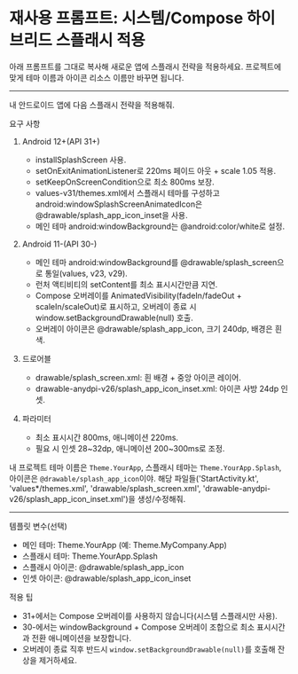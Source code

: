 # 재사용 프롬프트: 시스템/Compose 하이브리드 스플래시 적용

아래 프롬프트를 그대로 복사해 새로운 앱에 스플래시 전략을 적용하세요. 프로젝트에 맞게 테마 이름과 아이콘 리소스 이름만 바꾸면 됩니다.

---

내 안드로이드 앱에 다음 스플래시 전략을 적용해줘.

요구 사항
1) Android 12+(API 31+)
   - installSplashScreen 사용.
   - setOnExitAnimationListener로 220ms 페이드 아웃 + scale 1.05 적용.
   - setKeepOnScreenCondition으로 최소 800ms 보장.
   - values-v31/themes.xml에서 스플래시 테마를 구성하고
     android:windowSplashScreenAnimatedIcon은 @drawable/splash_app_icon_inset을 사용.
   - 메인 테마 android:windowBackground는 @android:color/white로 설정.

2) Android 11-(API 30-)
   - 메인 테마 android:windowBackground를 @drawable/splash_screen으로 통일(values, v23, v29).
   - 런처 액티비티의 setContent를 최소 표시시간만큼 지연.
   - Compose 오버레이를 AnimatedVisibility(fadeIn/fadeOut + scaleIn/scaleOut)로 표시하고,
     오버레이 종료 시 window.setBackgroundDrawable(null) 호출.
   - 오버레이 아이콘은 @drawable/splash_app_icon, 크기 240dp, 배경은 흰색.

3) 드로어블
   - drawable/splash_screen.xml: 흰 배경 + 중앙 아이콘 레이어.
   - drawable-anydpi-v26/splash_app_icon_inset.xml: 아이콘 사방 24dp 인셋.

4) 파라미터
   - 최소 표시시간 800ms, 애니메이션 220ms.
   - 필요 시 인셋 28~32dp, 애니메이션 200~300ms로 조정.

내 프로젝트 테마 이름은 `Theme.YourApp`, 스플래시 테마는 `Theme.YourApp.Splash`, 아이콘은 `@drawable/splash_app_icon`이야.
해당 파일들('StartActivity.kt', 'values*/themes.xml', 'drawable/splash_screen.xml', 'drawable-anydpi-v26/splash_app_icon_inset.xml')을 생성/수정해줘.

---

템플릿 변수(선택)
- 메인 테마: Theme.YourApp (예: Theme.MyCompany.App)
- 스플래시 테마: Theme.YourApp.Splash
- 스플래시 아이콘: @drawable/splash_app_icon
- 인셋 아이콘: @drawable/splash_app_icon_inset

적용 팁
- 31+에서는 Compose 오버레이를 사용하지 않습니다(시스템 스플래시만 사용).
- 30-에서는 windowBackground + Compose 오버레이 조합으로 최소 표시시간과 전환 애니메이션을 보장합니다.
- 오버레이 종료 직후 반드시 `window.setBackgroundDrawable(null)`를 호출해 잔상을 제거하세요.

